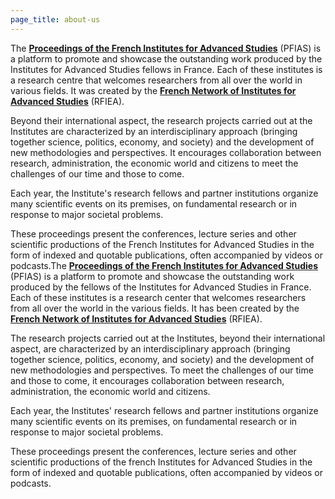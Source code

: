 ```yaml
---
page_title: about-us
---
```

The [**Proceedings of the French Institutes for Advanced Studies**](https://France.PIAS.science "PFIAS") (PFIAS) is a platform to promote and showcase the outstanding work produced by the Institutes for Advanced Studies fellows in France. Each of these institutes is a research centre that welcomes researchers from all over the world in various fields. It was created by the [**French Network of Institutes for Advanced Studies**](http://rfiea "RFIEA") (RFIEA).

Beyond their international aspect, the research projects carried out at the Institutes are characterized by an interdisciplinary approach (bringing together science, politics, economy, and society) and the development of new methodologies and perspectives. It encourages collaboration between research, administration, the economic world and citizens to meet the challenges of our time and those to come.

Each year, the Institute's research fellows and partner institutions organize many scientific events on its premises, on fundamental research or in response to major societal problems.

These proceedings present the conferences, lecture series and other scientific productions of the French Institutes for Advanced Studies in the form of indexed and quotable publications, often accompanied by videos or podcasts.The [**Proceedings of the French Institutes for Advanced Studies**](https://France.PIAS.science "PFIAS") (PFIAS) is a platform to promote and showcase the outstanding work produced by the fellows of the Institutes for Advanced Studies in France. Each of these institutes is a research center that welcomes researchers from all over the world in the various fields. It has been created by the [**French Network of Institutes for Advanced Studies**](http://rfiea "RFIEA") (RFIEA). 

The research projects carried out at the Institutes, beyond their international aspect, are characterized by an interdisciplinary approach (bringing together science, politics, economy, and society) and the development of new methodologies and perspectives. To meet the challenges of our time and those to come, it encourages collaboration between research, administration, the economic world and citizens.

Each year, the Institutes' research fellows and partner institutions organize many scientific events on its premises, on fundamental research or in response to major societal problems.

These proceedings present the conferences, lecture series and other scientific productions of the french Institutes for Advanced Studies in the form of indexed and quotable publications, often accompanied by videos or podcasts. 